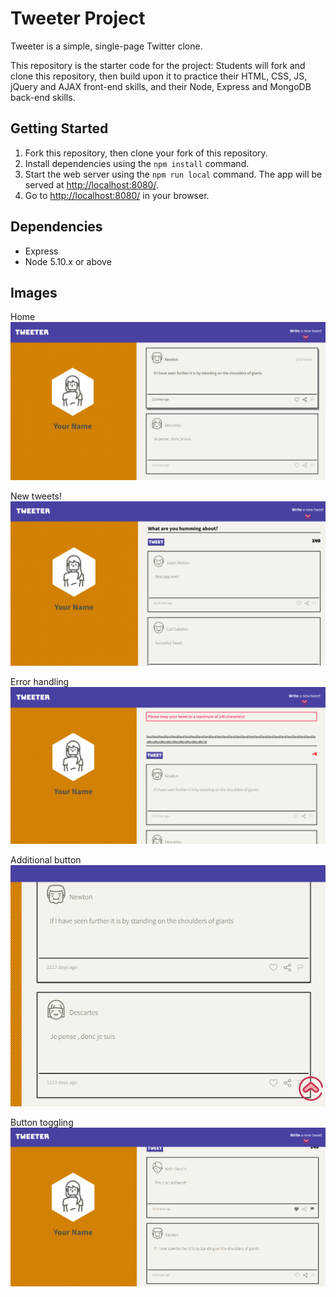 # Tweeter Project

Tweeter is a simple, single-page Twitter clone.

This repository is the starter code for the project: Students will fork and clone this repository, then build upon it to practice their HTML, CSS, JS, jQuery and AJAX front-end skills, and their Node, Express and MongoDB back-end skills.

## Getting Started

1. Fork this repository, then clone your fork of this repository.
2. Install dependencies using the `npm install` command.
3. Start the web server using the `npm run local` command. The app will be served at <http://localhost:8080/>.
4. Go to <http://localhost:8080/> in your browser.

## Dependencies

- Express
- Node 5.10.x or above

## Images

Home 
!["screenshot of home"](https://github.com/jacksonf21/tweeter/blob/master/docs/home.png?raw=true)

New tweets!
!["screenshot of new tweets"](https://github.com/jacksonf21/tweeter/blob/master/docs/newtweet.png?raw=true)

Error handling
!["screenshot of error"](https://github.com/jacksonf21/tweeter/blob/master/docs/error.png?raw=true)

Additional button
!["screenshot of additional button"](https://github.com/jacksonf21/tweeter/blob/master/docs/br_button.png?raw=true)

Button toggling
!["screenshot of button toggle"](https://github.com/jacksonf21/tweeter/blob/master/docs/button_toggle.png?raw=true)

